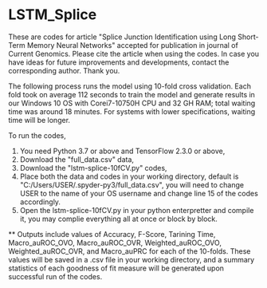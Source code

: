# LSTM_Splice

These are codes for article "Splice Junction Identification using Long Short-Term Memory Neural Networks" accepted for publication in journal of Current Genomics. Please cite the article when using the codes. In case you have ideas for future improvements and developments, contact the corresponding author. Thank you.  

The following process runs the model using 10-fold cross validation. Each fold took on average 112 seconds to train the model and generate results in our Windows 10 OS with Corei7-10750H CPU and 32 GH RAM; total waiting time was around 18 minutes. For systems with lower specifications, waiting time will be longer.  

To run the codes,  
1. You need Python 3.7 or above and TensorFlow 2.3.0 or above,  
2. Download the "full_data.csv" data,  
3. Download the "lstm-splice-10fCV.py" codes,  
4. Place both the data and codes in your working directory, default is "C:/Users/USER/.spyder-py3/full_data.csv", you will need to change USER to the name of your OS username and change line 15 of the codes accordingly.  
5. Open the lstm-splice-10fCV.py in your python enterpretter and compile it, you may complie everything all at once or block by block.  

** Outputs include values of Accuracy, F-Score, Tarining Time, Macro_auROC_OVO, Macro_auROC_OVR, Weighted_auROC_OVO, Weighted_auROC_OVR, and Macro_auPRC for each of the 10-folds. These values will be saved in a .csv file in your working directory, and a summary statistics of each goodness of fit measure will be generated upon successful run of the codes.  
